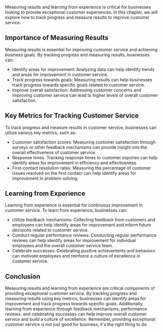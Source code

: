 
Measuring results and learning from experience is critical for businesses looking to provide exceptional customer experiences. In this chapter, we will explore how to track progress and measure results to improve customer service.

Importance of Measuring Results
-------------------------------

Measuring results is essential for improving customer service and achieving business goals. By tracking progress and measuring results, businesses can:

* Identify areas for improvement: Analyzing data can help identify trends and areas for improvement in customer service.
* Track progress towards goals: Measuring results can help businesses track progress towards specific goals related to customer service.
* Improve overall satisfaction: Addressing customer concerns and improving customer service can lead to higher levels of overall customer satisfaction.

Key Metrics for Tracking Customer Service
-----------------------------------------

To track progress and measure results in customer service, businesses can utilize various key metrics, such as:

* Customer satisfaction scores: Measuring customer satisfaction through surveys or other feedback mechanisms can provide insight into the overall effectiveness of customer service.
* Response times: Tracking response times to customer inquiries can help identify areas for improvement in efficiency and effectiveness.
* First-contact resolution rates: Measuring the percentage of customer issues resolved on the first contact can help identify areas for improvement in problem-solving.

Learning from Experience
------------------------

Learning from experience is essential for continuous improvement in customer service. To learn from experience, businesses can:

* Utilize feedback mechanisms: Collecting feedback from customers and employees can help identify areas for improvement and inform future decisions related to customer service.
* Conduct regular performance reviews: Conducting regular performance reviews can help identify areas for improvement for individual employees and the overall customer service team.
* Celebrate successes: Celebrating positive achievements and behaviors can motivate employees and reinforce a culture of excellence in customer service.

Conclusion
----------

Measuring results and learning from experience are critical components of providing exceptional customer service. By tracking progress and measuring results using key metrics, businesses can identify areas for improvement and track progress towards specific goals. Additionally, learning from experience through feedback mechanisms, performance reviews, and celebrating successes can help improve overall customer service and build a culture of excellence. Remember, providing exceptional customer service is not just good for business; it's the right thing to do.
